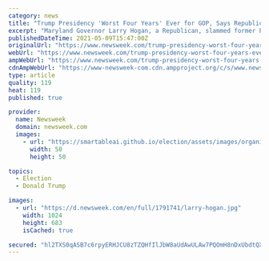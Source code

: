 ```yaml
---
category: news
title: "Trump Presidency 'Worst Four Years' Ever for GOP, Says Republican Gov. Larry Hogan"
excerpt: "Maryland Governor Larry Hogan, a Republican, slammed former President Donald Trump's tenure in the White House, describing it as the \"worst four years\" the GOP has \"ever\" experienced. Despite being a Republican,"
publishedDateTime: 2021-05-09T15:47:00Z
originalUrl: "https://www.newsweek.com/trump-presidency-worst-four-years-ever-gop-says-republican-gov-larry-hogan-1589888"
webUrl: "https://www.newsweek.com/trump-presidency-worst-four-years-ever-gop-says-republican-gov-larry-hogan-1589888"
ampWebUrl: "https://www.newsweek.com/trump-presidency-worst-four-years-ever-gop-says-republican-gov-larry-hogan-1589888?amp=1"
cdnAmpWebUrl: "https://www-newsweek-com.cdn.ampproject.org/c/s/www.newsweek.com/trump-presidency-worst-four-years-ever-gop-says-republican-gov-larry-hogan-1589888?amp=1"
type: article
quality: 119
heat: 119
published: true

provider:
  name: Newsweek
  domain: newsweek.com
  images:
    - url: "https://smartableai.github.io/election/assets/images/organizations/newsweek.com-50x50.jpg"
      width: 50
      height: 50

topics:
  - Election
  - Donald Trump

images:
  - url: "https://d.newsweek.com/en/full/1791741/larry-hogan.jpg"
    width: 1024
    height: 683
    isCached: true

secured: "hl2TXS0qASB7c6rpyERHJCU8zTZQHfIlJbW8aUdAwULAw7PQOmH8nDxUbdtQX6EJ3tcS5z6u89wtvl9DrlnzvQrM9wJhWPsQJ3tLhYSp/eGB76JqCrUTIlRYLUHIevq28fbyA/awJwr5WPPDL/lmJUtkIB603iBQTZC2g3puSh/pJfpzurUSUL3+d9lki8u+c0RJTj0OMydm6JmObKsjpFJKhamnTv7Jj0BHBhw1kxVvJOXP93WtYbXvpflRRy7o7dK53b0zTIRl6JJIxlf4teBfa28O5zXZ1AnZY0+Bpcu3knLEEEBqLZiaxuaLw03z70ovaLX3lKgbmnHVHFOy2YlLrApV6jWwLXU0N0EGQX8=;3t/86ET8ntMUkAT/114DLA=="
---
```


